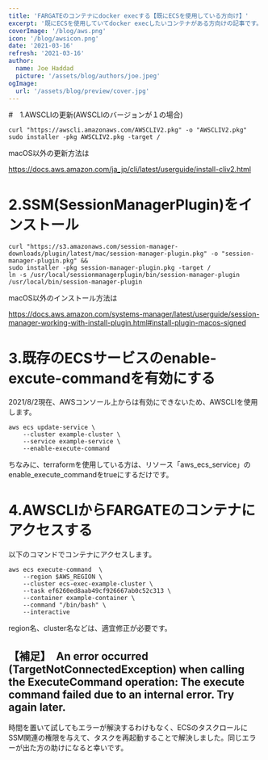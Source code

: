 ```yaml
---
title: 'FARGATEのコンテナにdocker execする【既にECSを使用している方向け】'
excerpt: '既にECSを使用していてdocker execしたいコンテナがある方向けの記事です。まず、AWSCLIのバージョンが１の方は更新が必要です。'
coverImage: '/blog/aws.png'
icon: '/blog/awsicon.png'
date: '2021-03-16'
refresh: '2021-03-16'
author:
  name: Joe Haddad
  picture: '/assets/blog/authors/joe.jpeg'
ogImage:
  url: '/assets/blog/preview/cover.jpg'
---
```


#　1.AWSCLIの更新(AWSCLIのバージョンが１の場合)

```shell:macOS
curl "https://awscli.amazonaws.com/AWSCLIV2.pkg" -o "AWSCLIV2.pkg"
sudo installer -pkg AWSCLIV2.pkg -target /
```
macOS以外の更新方法は

https://docs.aws.amazon.com/ja_jp/cli/latest/userguide/install-cliv2.html

# 2.SSM(SessionManagerPlugin)をインストール

```shell:macOS
curl "https://s3.amazonaws.com/session-manager-downloads/plugin/latest/mac/session-manager-plugin.pkg" -o "session-manager-plugin.pkg" &&
sudo installer -pkg session-manager-plugin.pkg -target /
ln -s /usr/local/sessionmanagerplugin/bin/session-manager-plugin /usr/local/bin/session-manager-plugin
```

macOS以外のインストール方法は

https://docs.aws.amazon.com/systems-manager/latest/userguide/session-manager-working-with-install-plugin.html#install-plugin-macos-signed

# 3.既存のECSサービスのenable-excute-commandを有効にする
2021/8/2現在、AWSコンソール上からは有効にできないため、AWSCLIを使用します。

```shell:
aws ecs update-service \
    --cluster example-cluster \
    --service example-service \
    --enable-execute-command
```

ちなみに、terraformを使用している方は、リソース「aws_ecs_service」のenable_execute_commandをtrueにするだけです。

# 4.AWSCLIからFARGATEのコンテナにアクセスする
以下のコマンドでコンテナにアクセスします。

```shell
aws ecs execute-command  \
    --region $AWS_REGION \
    --cluster ecs-exec-example-cluster \
    --task ef6260ed8aab49cf926667ab0c52c313 \
    --container example-container \
    --command "/bin/bash" \
    --interactive
```
region名、cluster名などは、適宜修正が必要です。

## 【補足】　An error occurred (TargetNotConnectedException) when calling the ExecuteCommand operation: The execute command failed due to an internal error. Try again later.

時間を置いて試してもエラーが解決するわけもなく、ECSのタスクロールにSSM関連の権限を与えて、タスクを再起動することで解決しました。同じエラーが出た方の助けになると幸いです。
